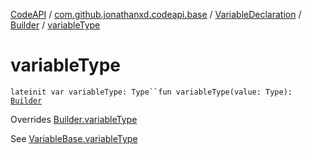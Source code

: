 [CodeAPI](../../../index.md) / [com.github.jonathanxd.codeapi.base](../../index.md) / [VariableDeclaration](../index.md) / [Builder](index.md) / [variableType](.)

# variableType

`lateinit var variableType: Type``fun variableType(value: Type): `[`Builder`](index.md)

Overrides [Builder.variableType](../../-variable-base/-builder/variable-type.md)

See [VariableBase.variableType](../../-variable-base/variable-type.md)

